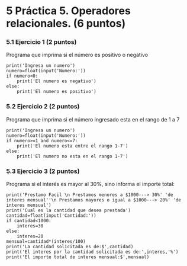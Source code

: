 # 5 Práctica 5. Operadores relacionales. (6 puntos) 
### 5.1 Ejercicio 1 (2 puntos)
Programa que imprima si el número es positivo o negativo

    print('Ingresa un numero')
    numero=float(input('Numero:'))
    if numero<0:
        print('El numero es negativo')
    else:
        print('El numero es positivo')  
    
### 5.2 Ejercicio 2 (2 puntos)
Programa que imprima si el número ingresado esta en el rango de 1 a 7

    print('Ingresa un numero')
    numero=float(input('Numero:'))
    if numero>=1 and numero<=7:
        print('El numero esta entre el rango 1-7')
    else:
        print('El numero no esta en el rango 1-7')        
    
### 5.3 Ejercicio 3 (2 puntos)
Programa si el interés es mayor al 30%, sino informa el importe total:

    print('Prestamo Facil \n Prestamos menores a $1000---> 30%' 'de interes mensual''\n Prestamos mayores o igual a $1000---> 20%' 'de interes mensual')
    print('Cual es la cantidad que desea prestada')
    cantidad=float(input('Cantidad:'))
    if cantidad<1000:
        interes=30
    else:
        interes=20      
    mensual=cantidad*(interes/100)
    print('La cantidad solicitada es de:$',cantidad)   
    print('El interes por la cantidad solicitada es de:',interes,'%') 
    print('El importe total de interes mensual:$',mensual)
